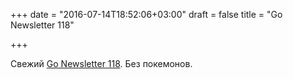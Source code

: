 +++
date = "2016-07-14T18:52:06+03:00"
draft = false
title = "Go Newsletter 118"

+++

<p>Свежий <a href="http://golangweekly.com/issues/118">Go Newsletter 118</a>. Без покемонов.</p>

